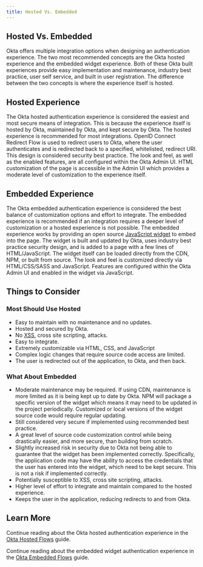 ```yaml
---
title: Hosted Vs. Embedded
---
```


## Hosted Vs. Embedded

Okta offers multiple integration options when designing an authentication experience. The two most recommended concepts are the Okta hosted experience and the embedded widget experience. Both of these Okta built experiences provide easy implementation and maintenance, industry best practice, user self service, and built in user registration. The difference between the two concepts is where the experience itself is hosted.

## Hosted Experience

The Okta hosted authentication experience is considered the easiest and most secure means of integration. This is because the experience itself is hosted by Okta, maintained by Okta, and kept secure by Okta. The hosted experience is recommended for most integrations. OpenID Connect Redirect Flow is used to redirect users to Okta, where the user authenticates and is redirected back to a specified, whitelisted, redirect URI. This design is considered security best practice. The look and feel, as well as the enabled features, are all configured within the Okta Admin UI. HTML customization of the page is accessible in the Admin UI which provides a moderate level of customization to the experience itself.

## Embedded Experience

The Okta embedded authentication experience is considered the best balance of customization options and effort to integrate. The embedded experience is recommended if an integration requires a deeper level of customization or a hosted experience is not possible. The embedded experience works by providing an open source [JavaScript widget](https://github.com/okta/okta-signin-widget) to embed into the page. The widget is built and updated by Okta, uses industry best practice security design, and is added to a page with a few lines of HTML/JavaScript. The widget itself can be loaded directly from the CDN, NPM, or built from source. The look and feel is customized directly via HTML/CSS/SASS and JavaScript. Features are configured within the Okta Admin UI and enabled in the widget via JavaScript.

## Things to Consider

### Most Should Use Hosted

* Easy to maintain with no maintenance and no updates.
* Hosted and secured by Okta.
* No [XSS](https://developer.okta.com/books/api-security/sanitizing/common-attacks/#xss-cross-site-scripting), cross site scripting, attacks.
* Easy to integrate.
* Extremely customizable via HTML, CSS, and JavaScript
* Complex logic changes that require source code access are limited.
* The user is redirected out of the application, to Okta, and then back.

### What About Embedded

* Moderate maintenance may be required. If using CDN, maintenance is more limited as it is being kept up to date by Okta. NPM will package a specific version of the widget which means it may need to be updated in the project periodically. Customized or local versions of the widget source code would require regular updating.
* Still considered very secure if implemented using recommended best practice.
* A great level of source code customization control while being drastically easier, and more secure, than building from scratch.
* Slightly increased risk in security due to Okta not being able to guarantee that the widget has been implemented correctly. Specifically, the application code may have the ability to access the credentials that the user has entered into the widget, which need to be kept secure. This is not a risk if implemented correctly.
* Potentially susceptible to XSS, cross site scripting, attacks.
* Higher level of effort to integrate and maintain compared to the hosted experience.
* Keeps the user in the application, reducing redirects to and from Okta.

## Learn More

Continue reading about the Okta hosted authentication experience in the [Okta Hosted Flows](/docs/concepts/okta-hosted-flows/) guide.

Continue reading about the embedded widget authentication experience in the [Okta Embedded Flows](/docs/concepts/okta-embedded-flows/) guide.
